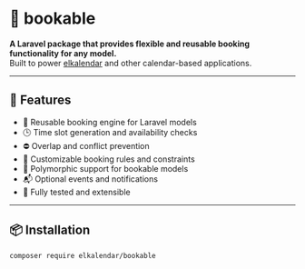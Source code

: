 # 📅 bookable

**A Laravel package that provides flexible and reusable booking functionality for any model.**  
Built to power [elkalendar](https://github.com/elkalendar/elkalendar) and other calendar-based applications.

---

## 🚀 Features

- 🔁 Reusable booking engine for Laravel models
- 🕒 Time slot generation and availability checks
- ⛔ Overlap and conflict prevention
- 🧠 Customizable booking rules and constraints
- 🔗 Polymorphic support for bookable models
- 📬 Optional events and notifications
- 🧪 Fully tested and extensible

---

## 📦 Installation

```bash
composer require elkalendar/bookable
